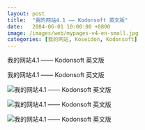 ```yaml
---
layout: post
title:  "我的网站4.1 —— Kodonsoft 英文版"
date:   2004-06-01 10:00:00 +0800
image: /images/web/mypages-v4-en-small.jpg
categories: [我的网站, Koseidon, Kodonsoft]
---
```


我的网站4.1 —— Kodonsoft 英文版

我的网站4.1 —— Kodonsoft 英文版

![我的网站4.1 —— Kodonsoft 英文版]({{site.baseurl}}/images/web/我的网站4.1-Kodonsoft英文版.png)

![我的网站4.1 —— Kodonsoft 英文版]({{site.baseurl}}/images/web/我的网站4.1-Kodonsoft英文版2.png)

![我的网站4.1 —— Kodonsoft 英文版]({{site.baseurl}}/images/web/我的网站4.1-Kodonsoft英文版3.png)

